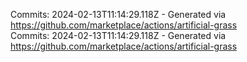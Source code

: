 Commits: 2024-02-13T11:14:29.118Z - Generated via https://github.com/marketplace/actions/artificial-grass
<br>
Commits: 2024-02-13T11:14:29.118Z - Generated via https://github.com/marketplace/actions/artificial-grass
<br>
